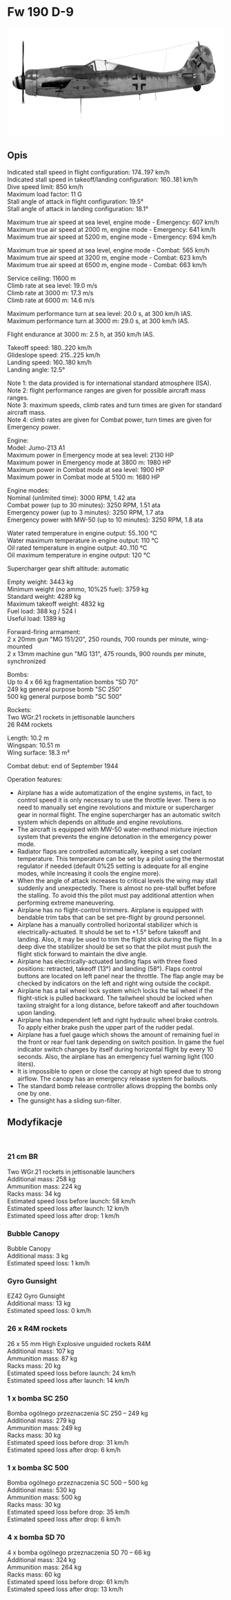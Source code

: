 # Fw 190 D-9  
  
![fw190d9](../images/fw190d9.png)  
  
## Opis  
  
Indicated stall speed in flight configuration: 174..197 km/h  
Indicated stall speed in takeoff/landing configuration: 160..181 km/h  
Dive speed limit: 850 km/h  
Maximum load factor: 11 G  
Stall angle of attack in flight configuration: 19.5°  
Stall angle of attack in landing configuration: 18.1°  
  
Maximum true air speed at sea level, engine mode - Emergency: 607 km/h  
Maximum true air speed at 2000 m, engine mode - Emergency: 641 km/h  
Maximum true air speed at 5200 m, engine mode - Emergency: 694 km/h  
  
Maximum true air speed at sea level, engine mode - Combat: 565 km/h  
Maximum true air speed at 3200 m, engine mode - Combat: 623 km/h  
Maximum true air speed at 6500 m, engine mode - Combat: 663 km/h  
  
Service ceiling: 11600 m  
Climb rate at sea level: 19.0 m/s  
Climb rate at 3000 m: 17.3 m/s  
Climb rate at 6000 m: 14.6 m/s  
  
Maximum performance turn at sea level: 20.0 s, at 300 km/h IAS.  
Maximum performance turn at 3000 m: 29.0 s, at 300 km/h IAS.  
  
Flight endurance at 3000 m: 2.5 h, at 350 km/h IAS.  
  
Takeoff speed: 180..220 km/h  
Glideslope speed: 215..225 km/h  
Landing speed: 160..180 km/h  
Landing angle: 12.5°  
  
Note 1: the data provided is for international standard atmosphere (ISA).  
Note 2: flight performance ranges are given for possible aircraft mass ranges.  
Note 3: maximum speeds, climb rates and turn times are given for standard aircraft mass.  
Note 4: climb rates are given for Combat power, turn times are given for Emergency power.  
  
Engine:  
Model: Jumo-213 A1  
Maximum power in Emergency mode at sea level: 2130 HP  
Maximum power in Emergency mode at 3800 m: 1980 HP  
Maximum power in Combat mode at sea level: 1900 HP  
Maximum power in Combat mode at 5100 m: 1680 HP  
  
Engine modes:  
Nominal (unlimited time): 3000 RPM, 1.42 ata  
Combat power (up to 30 minutes): 3250 RPM, 1.51 ata  
Emergency power (up to 3 minutes): 3250 RPM, 1.7 ata  
Emergency power with MW-50 (up to 10 minutes): 3250 RPM, 1.8 ata  
  
Water rated temperature in engine output: 55..100 °C  
Water maximum temperature in engine output: 110 °C  
Oil rated temperature in engine output: 40..110 °C  
Oil maximum temperature in engine output: 120 °C  
  
Supercharger gear shift altitude: automatic  
  
Empty weight: 3443 kg  
Minimum weight (no ammo, 10%25 fuel): 3759 kg  
Standard weight: 4289 kg  
Maximum takeoff weight: 4832 kg  
Fuel load: 388 kg / 524 l  
Useful load: 1389 kg  
  
Forward-firing armament:  
2 x 20mm gun "MG 151/20", 250 rounds, 700 rounds per minute, wing-mounted  
2 x 13mm machine gun "MG 131", 475 rounds, 900 rounds per minute, synchronized  
  
Bombs:  
Up to 4 x 66 kg fragmentation bombs "SD 70"  
249 kg general purpose bomb "SC 250"  
500 kg general purpose bomb "SC 500"  
  
Rockets:  
Two WGr.21 rockets in jettisonable launchers  
26 R4M rockets  
  
Length: 10.2 m  
Wingspan: 10.51 m  
Wing surface: 18.3 m²  
  
Combat debut: end of September 1944  
  
Operation features:  
- Airplane has a wide automatization of the engine systems, in fact, to control speed it is only necessary to use the throttle lever. There is no need to manually set engine revolutions and mixture or supercharger gear in normal flight. The engine supercharger has an automatic switch system which depends on altitude and engine revolutions.  
- The aircraft is equipped with MW-50 water-methanol mixture injection system that prevents the engine detonation in the emergency power mode.  
- Radiator flaps are controlled automatically, keeping a set coolant temperature. This temperature can be set by a pilot using the thermostat regulator if needed (default 0%25 setting is adequate for all engine modes, while increasing it cools the engine more).  
- When the angle of attack increases to critical levels the wing may stall suddenly and unexpectedly. There is almost no pre-stall buffet before the stalling. To avoid this the pilot must pay additional attention when performing extreme maneuvering.  
- Airplane has no flight-control trimmers. Airplane is equipped with bendable trim tabs that can be set pre-flight by ground personnel.  
- Airplane has a manually controlled horizontal stabilizer which is electrically-actuated. It should be set to +1.5° before takeoff and landing. Also, it may be used to trim the flight stick during the flight. In a deep dive the stabilizer should be set so that the pilot must push the flight stick forward to maintain the dive angle.  
- Airplane has electrically-actuated landing flaps with three fixed positions: retracted, takeoff (13°) and landing (58°). Flaps control buttons are located on left panel near the throttle. The flap angle may be checked by indicators on the left and right wing outside the cockpit.  
- Airplane has a tail wheel lock system which locks the tail wheel if the flight-stick is pulled backward. The tailwheel should be locked when taxiing straight for a long distance, before takeoff and after touchdown upon landing.  
- Airplane has independent left and right hydraulic wheel brake controls. To apply either brake push the upper part of the rudder pedal.  
- Airplane has a fuel gauge which shows the amount of remaining fuel in the front or rear fuel tank depending on switch position. In game the fuel indicator switch changes by itself during horizontal flight by every 10 seconds. Also, the airplane has an emergency fuel warning light (100 liters).  
- It is impossible to open or close the canopy at high speed due to strong airflow. The canopy has an emergency release system for bailouts.  
- The standard bomb release controller allows dropping the bombs only one by one.  
- The gunsight has a sliding sun-filter.  
  
## Modyfikacje  
  ﻿
  
### 21 cm BR  
  
Two WGr.21 rockets in jettisonable launchers  
Additional mass: 258 kg  
Ammunition mass: 224 kg  
Racks mass: 34 kg  
Estimated speed loss before launch: 58 km/h  
Estimated speed loss after launch: 12 km/h  
Estimated speed loss after drop: 1 km/h  ﻿
  
### Bubble Canopy  
  
Bubble Canopy  
Additional mass: 3 kg  
Estimated speed loss: 1 km/h  ﻿
  
### Gyro Gunsight  
  
EZ42 Gyro Gunsight  
Additional mass: 13 kg  
Estimated speed loss: 0 km/h  ﻿
  
### 26 x R4M rockets  
  
26 x 55 mm High Explosive unguided rockets R4M  
Additional mass: 107 kg  
Ammunition mass: 87 kg  
Racks mass: 20 kg  
Estimated speed loss before launch: 24 km/h  
Estimated speed loss after launch: 14 km/h  ﻿
  
  
### 1 x bomba SC 250  
  
Bomba ogólnego przeznaczenia SC 250 – 249 kg  
Additional mass: 279 kg  
Ammunition mass: 249 kg  
Racks mass: 30 kg  
Estimated speed loss before drop: 31 km/h  
Estimated speed loss after drop: 6 km/h  ﻿
  
  
### 1 x bomba SC 500  
  
Bomba ogólnego przeznaczenia SC 500 – 500 kg  
Additional mass: 530 kg  
Ammunition mass: 500 kg  
Racks mass: 30 kg  
Estimated speed loss before drop: 35 km/h  
Estimated speed loss after drop: 6 km/h  ﻿
  
### 4 x bomba SD 70  
  
4 x bomba ogólnego przeznaczenia SD 70 – 66 kg  
Additional mass: 324 kg  
Ammunition mass: 264 kg  
Racks mass: 60 kg  
Estimated speed loss before drop: 61 km/h  
Estimated speed loss after drop: 13 km/h  